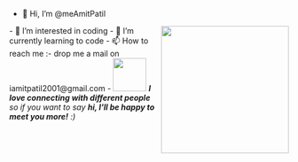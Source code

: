 - 👋 Hi, I’m @meAmitPatil
<img align='right' src="https://media.giphy.com/media/M9gbBd9nbDrOTu1Mqx/giphy.gif" width="230">
- 👀 I’m interested in coding
- 🌱 I’m currently learning to code
- 📫 How to reach me :- drop me a mail on iamitpatil2001@gmail.com
- <img src="https://media.giphy.com/media/LnQjpWaON8nhr21vNW/giphy.gif" width="60"> <em><b>I love connecting with different people</b> so if you want to say <b>hi, I'll be happy to meet you more!</b> :)</em>
